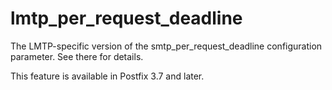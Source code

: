 # lmtp_per_request_deadline 

 The LMTP-specific version of the smtp_per_request_deadline
configuration parameter. See there for details. 

 This feature is available in Postfix 3.7 and later. 


